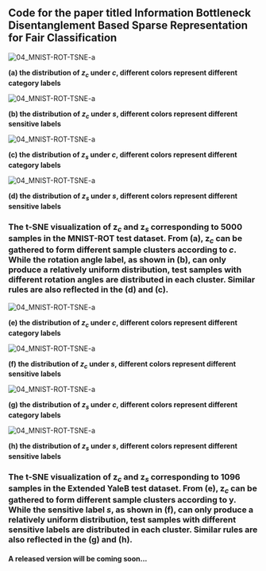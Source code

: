 ## Code for the paper  titled Information Bottleneck Disentanglement Based Sparse Representation for Fair Classification


![04_MNIST-ROT-TSNE-a](./res/04_MNIST-ROT-TSNE-a.jpg)

**(a) the distribution of $z_c$ under $c$, different colors represent different category labels** 

![04_MNIST-ROT-TSNE-a](./res/04_MNIST-ROT-TSNE-b.jpg)      

**(b) the distribution of $z_c$ under $s$, different colors represent different sensitive labels** 

![04_MNIST-ROT-TSNE-a](./res/04_MNIST-ROT-TSNE-c.jpg)       

**(c) the distribution of $z_s$ under $c$, different colors represent different category labels** 

![04_MNIST-ROT-TSNE-a](./res/04_MNIST-ROT-TSNE-d.jpg)        

**(d) the distribution of $z_s$ under $s$, different colors represent different sensitive labels** 

### The t-SNE visualization of $\mathbf{z}_c$ and $\mathbf{z}_s$  corresponding to 5000 samples in the MNIST-ROT test dataset. From (a), $\mathbf{z}_{c}$ can be gathered to form different sample clusters according to $c$. While the rotation angle label, as shown in (b), can only produce a relatively uniform distribution, test samples with different rotation angles are distributed in each cluster. Similar rules are also reflected in the (d) and (c).

![04_MNIST-ROT-TSNE-a](./res/07_yaleb-TSNE-a.jpg)

**(e) the distribution of $z_c$ under $c$, different colors represent different category labels** 

![04_MNIST-ROT-TSNE-a](./res/07_yaleb-TSNE-b.jpg)      

**(f) the distribution of $z_c$ under $s$, different colors represent different sensitive labels** 

![04_MNIST-ROT-TSNE-a](./res/07_yaleb-TSNE-c.jpg)       

**(g) the distribution of $z_s$ under $c$, different colors represent different category labels** 

![04_MNIST-ROT-TSNE-a](./res/07_yaleb-TSNE-d.jpg)        

**(h) the distribution of $z_s$ under $s$, different colors represent different sensitive labels** 

### The t-SNE visualization of $\mathbf{z}_c$ and $\mathbf{z}_s$ corresponding to 1096 samples in the Extended YaleB test dataset. From (e), $\mathbf{z}_{c}$ can be gathered to form different sample clusters according to y. While the sensitive label $s$, as shown in (f), can only produce a relatively uniform distribution, test samples with different sensitive labels are distributed in each cluster. Similar rules are also reflected in the (g) and (h).


#### A released version will be coming soon...
